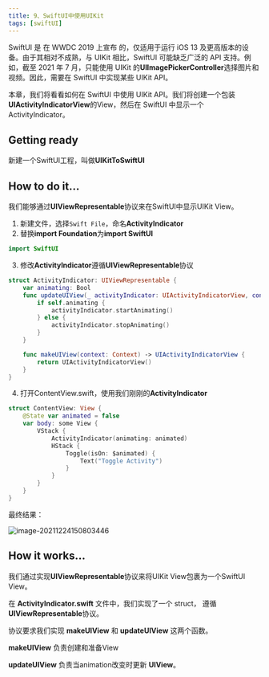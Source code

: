 ```yaml
---
title: 9、SwiftUI中使用UIKit
tags: [swiftUI]
---
```


SwiftUI 是 在 WWDC 2019 上宣布 的，仅适用于运行 iOS 13 及更高版本的设备。由于其相对不成熟，与 UIKit 相比，SwiftUI 可能缺乏广泛的 API 支持。例如，截至 2021 年 7 月，只能使用 UIKit 的**UIImagePickerController**选择图片和视频。因此，需要在 SwiftUI 中实现某些 UIKit API。

本章，我们将看看如何在 SwiftUI 中使用 UIKit API。我们将创建一个包装**UIActivityIndicatorView**的View，然后在 SwiftUI 中显示一个ActivityIndicator。

## Getting ready

新建一个SwiftUI工程，叫做**UIKitToSwiftUI**

## How to do it…

我们能够通过**UIViewRepresentable**协议来在SwiftUI中显示UIKit View。

1. 新建文件，选择`Swift File`，命名**ActivityIndicator**
2. 替换**import Foundation**为**import SwiftUI**
```swift
import SwiftUI
```

3. 修改**ActivityIndicator**遵循**UIViewRepresentable**协议

```swift
struct ActivityIndicator: UIViewRepresentable {
    var animating: Bool
    func updateUIView(_ activityIndicator: UIActivityIndicatorView, context: Context) {
        if self.animating {
            activityIndicator.startAnimating()
        } else {
            activityIndicator.stopAnimating()
        }
    }

    func makeUIView(context: Context) -> UIActivityIndicatorView {
        return UIActivityIndicatorView()
    }
}
```

4. 打开ContentView.swift，使用我们刚刚的**ActivityIndicator**

```swift
struct ContentView: View {
    @State var animated = false
    var body: some View {
        VStack {
            ActivityIndicator(animating: animated)                
            HStack {
                Toggle(isOn: $animated) {
                    Text("Toggle Activity")
                }
            }
        }
    }
}
```

最终结果：

![image-20211224150803446](https://tva1.sinaimg.cn/large/008i3skNgy1gxoxubn99dj30eq0uaglt.jpg)

## How it works…

我们通过实现**UIViewRepresentable**协议来将UIKit View包裹为一个SwiftUI View。

在 **ActivityIndicator.swift** 文件中，我们实现了一个 struct， 遵循**UIViewRepresentable**协议。

协议要求我们实现 **makeUIView** 和 **updateUIView** 这两个函数。

 **makeUIView** 负责创建和准备View

 **updateUIView** 负责当animation改变时更新 **UIView**。
